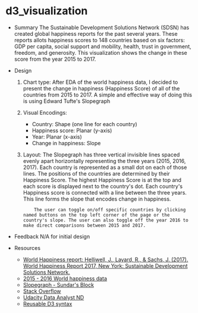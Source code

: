 # d3_visualization

* Summary
The Sustainable Development Solutions Network (SDSN) has created global happiness reports for the past several years. These reports allots happiness scores to 148 countries based on six factors: GDP per capita, social support and mobility, health, trust in government, freedom, and generosity. This visualization shows the change in these score from the year 2015 to 2017.

* Design
    1. Chart type: After EDA of the world happiness data, I decided to present
       the change in happiness (Happiness Score) of all of the countries from 2015 to 2017. A simple and effective way of doing this is using Edward
       Tufte's Slopegraph

    2. Visual Encodings:
        * Country: Shape (one line for each country)
        * Happiness score: Planar (y-axis)
        * Year: Planar (x-axis)
        * Change in happiness: Slope

    3. Layout: The Slopegraph has three vertical invisible lines spaced evenly
               apart horizontally representing the three years (2015, 2016, 2017). Each country is represented as a small dot on each of those lines. The positions of the countries are determined by their Happiness Score. The highest Happiness Score is at the top and each score is displayed next to the country's dot. Each country's Happiness score is connected with a line between the three years. This line forms the slope that encodes change in happiness.

               The user can toggle on/off specific countries by clicking named buttons on the top left corner of the page or the country's slope. The user can also toggle off the year 2016 to make direct comparisons between 2015 and 2017.

* Feedback
N/A for initial design

* Resources
    * [World Happiness report: Helliwell, J., Layard, R., & Sachs, J. (2017). World Happiness Report 2017, New York: Sustainable Development Solutions Network.](http://worldhappiness.report/)
    * [2015 - 2016 World happiness data](https://www.kaggle.com/unsdsn/world-happiness)
    * [Slopegraph - Sundar's Block](https://bl.ocks.org/eesur/ee8d0ab88229d0e07f7f)
    * [Stack Overflow](https://www.stackoverflow.com)
    * [Udacity Data Analyst ND](https:www.udacity.com)
    * [Reusable D3 syntax](https://medium.freecodecamp.com/a-gentle-introduction-to-d3-how-to-build-a-reusable-bubble-chart-9106dc4f6c46)
